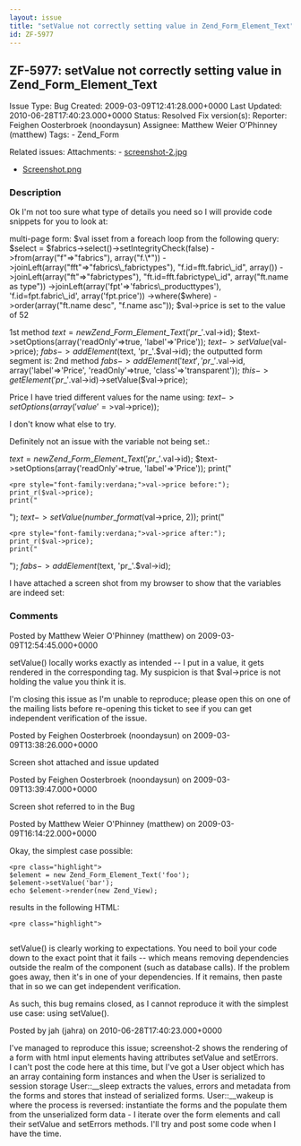 ```yaml
---
layout: issue
title: "setValue not correctly setting value in Zend_Form_Element_Text"
id: ZF-5977
---
```


ZF-5977: setValue not correctly setting value in Zend\_Form\_Element\_Text
--------------------------------------------------------------------------

 Issue Type: Bug Created: 2009-03-09T12:41:28.000+0000 Last Updated: 2010-06-28T17:40:23.000+0000 Status: Resolved Fix version(s): 
 Reporter:  Feighen Oosterbroek (noondaysun)  Assignee:  Matthew Weier O'Phinney (matthew)  Tags: - Zend\_Form
 
 Related issues: 
 Attachments: - [screenshot-2.jpg](/issues/secure/attachment/13176/screenshot-2.jpg)
- [Screenshot.png](/issues/secure/attachment/11791/Screenshot.png)
 
### Description

Ok I'm not too sure what type of details you need so I will provide code snippets for you to look at:

multi-page form: $val isset from a foreach loop from the following query: $select = $fabrics->select()->setIntegrityCheck(false) ->from(array("f"=>"fabrics"), array("f.\*")) ->joinLeft(array("fft"=>"fabrics\_fabrictypes"), "f.id=fft.fabric\_id", array()) ->joinLeft(array("ft"=>"fabrictypes"), "ft.id=fft.fabrictype\_id", array("ft.name as type")) ->joinLeft(array('fpt'=>'fabrics\_producttypes'), 'f.id=fpt.fabric\_id', array('fpt.price')) ->where($where) ->order(array("ft.name desc", "f.name asc")); $val->price is set to the value of 52

1st method $text = new Zend\_Form\_Element\_Text('pr\_'.$val->id); $text->setOptions(array('readOnly'=>true, 'label'=>'Price')); $text->setValue($val->price); $fabs->addElement($text, 'pr\_'.$val->id); the outputted form segment is: 2nd method $fabs->addElement('text', 'pr\_'.$val->id, array('label'=>'Price', 'readOnly'=>true, 'class'=>'transparent')); $this->getElement('pr\_'.$val->id)->setValue($val->price);

Price I have tried different values for the name using: $text->setOptions(array('value'=>$val->price));

I don't know what else to try.

Definitely not an issue with the variable not being set.:

$text = new Zend\_Form\_Element\_Text('pr\_'.$val->id); $text->setOptions(array('readOnly'=>true, 'label'=>'Price')); print("

 
    <pre style="font-family:verdana;">val->price before:");
    print_r($val->price);
    print("

"); $text->setValue(number\_format($val->price, 2)); print("

 
    <pre style="font-family:verdana;">val->price after:");
    print_r($val->price);
    print("

"); $fabs->addElement($text, 'pr\_'.$val->id);

I have attached a screen shot from my browser to show that the variables are indeed set:

 

 

### Comments

Posted by Matthew Weier O'Phinney (matthew) on 2009-03-09T12:54:45.000+0000

setValue() locally works exactly as intended -- I put in a value, it gets rendered in the corresponding tag. My suspicion is that $val->price is not holding the value you think it is.

I'm closing this issue as I'm unable to reproduce; please open this on one of the mailing lists before re-opening this ticket to see if you can get independent verification of the issue.

 

 

Posted by Feighen Oosterbroek (noondaysun) on 2009-03-09T13:38:26.000+0000

Screen shot attached and issue updated

 

 

Posted by Feighen Oosterbroek (noondaysun) on 2009-03-09T13:39:47.000+0000

Screen shot referred to in the Bug

 

 

Posted by Matthew Weier O'Phinney (matthew) on 2009-03-09T16:14:22.000+0000

Okay, the simplest case possible:

 
    <pre class="highlight">
    $element = new Zend_Form_Element_Text('foo');
    $element->setValue('bar');
    echo $element->render(new Zend_View);


results in the following HTML:

 
    <pre class="highlight">
     
    
    


setValue() is clearly working to expectations. You need to boil your code down to the exact point that it fails -- which means removing dependencies outside the realm of the component (such as database calls). If the problem goes away, then it's in one of your dependencies. If it remains, then paste that in so we can get independent verification.

As such, this bug remains closed, as I cannot reproduce it with the simplest use case: using setValue().

 

 

Posted by jah (jahra) on 2010-06-28T17:40:23.000+0000

I've managed to reproduce this issue; screenshot-2 shows the rendering of a form with html input elements having attributes setValue and setErrors.  
 I can't post the code here at this time, but I've got a User object which has an array containing form instances and when the User is serialized to session storage User::\_\_sleep extracts the values, errors and metadata from the forms and stores that instead of serialized forms. User::\_\_wakeup is where the process is reversed: instantiate the forms and the populate them from the unserialized form data - I iterate over the form elements and call their setValue and setErrors methods. I'll try and post some code when I have the time.

 

 